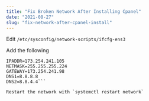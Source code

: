 ```yaml
---
title: "Fix Broken Network After Installing Cpanel"
date: "2021-08-27"
slug: "fix-network-after-cpanel-install"
---
```


Edit `/etc/sysconfig/network-scripts/ifcfg-ens3`

Add the following

```BOOTPROTO=static
IPADDR=173.254.241.105
NETMASK=255.255.255.224
GATEWAY=173.254.241.98
DNS1=8.8.8.8
DNS2=8.8.4.4```

Restart the network with `systemctl restart network`